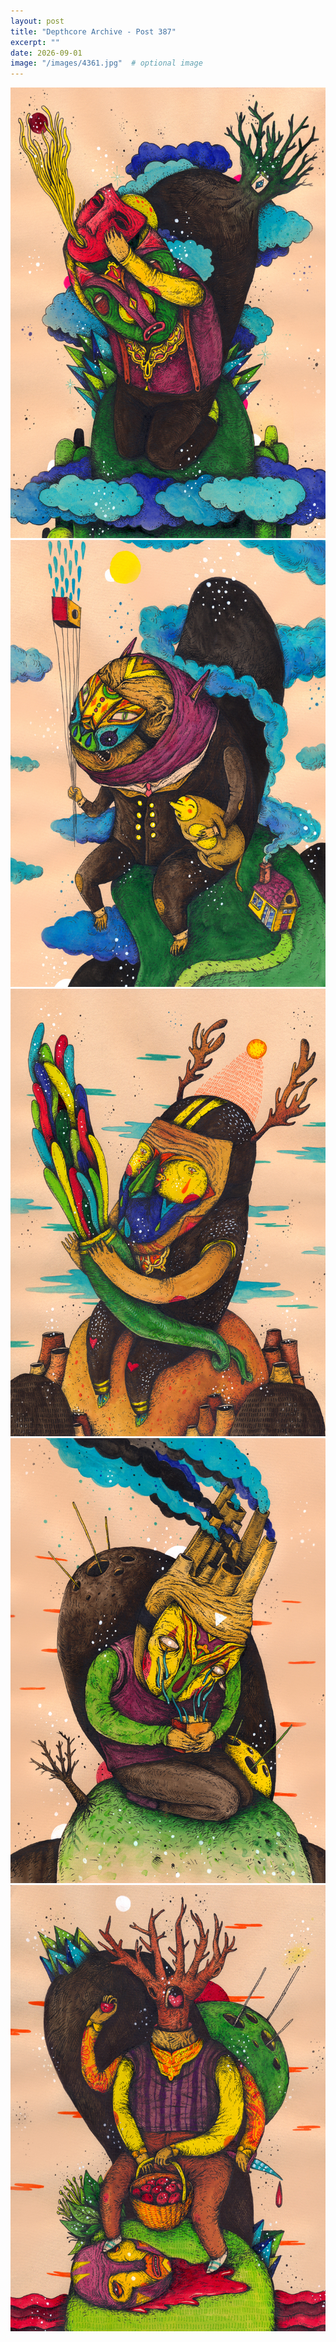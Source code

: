 ```yaml
---
layout: post
title: "Depthcore Archive - Post 387"
excerpt: ""
date: 2026-09-01
image: "/images/4361.jpg"  # optional image
---
```


<img src="/images/4361.jpg">
<img src="/images/4362.jpg" alt="4362.jpg"/>
<img src="/images/4363.jpg" alt="4363.jpg"/>
<img src="/images/4364.jpg" alt="4364.jpg"/>
<img src="/images/4365.jpg" alt="4365.jpg"/>
